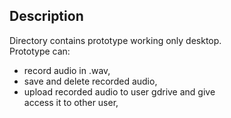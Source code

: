 ## **Description**

Directory contains prototype working only desktop.  
Prototype can:  
- record audio in .wav,
- save and delete recorded audio,
- upload recorded audio to user gdrive and give  
access it to other user,

